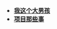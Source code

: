 <!--
 * @Descripttion: 
 * @version: 
 * @Author: suckson
 * @Date: 2019-04-23 12:26:10
 * @LastEditors: suckson
 * @LastEditTime: 2019-09-27 23:23:11
 -->
- [**我这个大男孩**](aboutme/my.md)
- [**项目那些事**](aboutme/myproject.md)